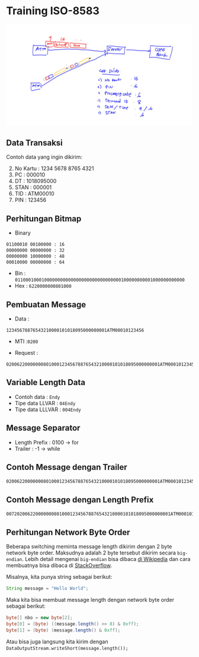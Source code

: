 # Training ISO-8583 #

![Skema Aplikasi ISO 8583](img/gambar-iso8583.jpg)

## Data Transaksi ##

Contoh data yang ingin dikirim:

2. No Kartu : 1234 5678 8765 4321
3. PC : 000010
7. DT : 1018095000
11. STAN : 000001
41. TID : ATM00010
52. PIN : 123456

## Perhitungan Bitmap ##

* Binary

```
01100010 00100000 : 16
00000000 00000000 : 32
00000000 10000000 : 48
00010000 00000000 : 64
```

* Bin : `0110001000100000000000000000000000000000100000000001000000000000`
* Hex : `6220000000801000`

## Pembuatan Message ##

* Data : 

```
12345678876543210000101018095000000001ATM00010123456
```

* MTI :`0200`

* Request :

```
0200622000000080100012345678876543210000101018095000000001ATM00010123456
```

## Variable Length Data

* Contoh data : `Endy`
* Tipe data LLVAR : `04Endy`
* Tipe data LLLVAR : `004Endy`

## Message Separator ##

* Length Prefix : 0100 -> for
* Trailer : -1 -> while

## Contoh Message dengan Trailer ##

```
0200622000000080100012345678876543210000101018095000000001ATM00010123456x0200622000000080100012345678876544440000101018095000000001ATM00023123456
```

## Contoh Message dengan Length Prefix ##

```
00720200622000000080100012345678876543210000101018095000000001ATM00010123456
```

## Perhitungan Network Byte Order ##

Beberapa switching meminta message length dikirim dengan 2 byte network byte order. Maksudnya adalah 2 byte tersebut dikirim secara `big-endian`. Lebih detail mengenai `big-endian` bisa dibaca [di Wikipedia](https://en.wikipedia.org/wiki/Endianness) dan cara membuatnya bisa dibaca di [StackOverflow](https://stackoverflow.com/a/1992054/855470).

Misalnya, kita punya string sebagai berikut:

```java
String message = "Hello World";
```

Maka kita bisa membuat message length dengan network byte order sebagai berikut:

```java
byte[] nbo = new byte[2];
byte[0] = (byte) ((message.length() >> 8) & 0xff);
byte[1] = (byte) (message.length() & 0xff);
```

Atau bisa juga langsung kita kirim dengan `DataOutputStream.writeShort(message.length());`

